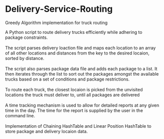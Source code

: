 # Delivery-Service-Routing
Greedy Algorithm implementation for truck routing

A Python script to route delivery trucks efficiently while adhering to package constraints.
<br>
<br>
The script parses delivery loaction file and maps each location to an array of all other locations and distances from the key to the desired locaion, sorted by distance.
<br>
<br>
The script also parses package data file and adds each package to a list. It then iterates through the list to sort out the packages amongst the available trucks based on a set of conditions and package restrictions.
<br>
<br>
To route each truck, the closest locaion is picked from the unvisited locations the truck must deliver to, until all packages are delivered
<br>
<br>
A time tracking mechanism is used to allow for detailed reports at any given time in the day. The time for the report is supplied by the user in the command line.
<br>
<br>
Implementation of Chaining HashTable and Linear Position HashTable to store package and delivery locaion data.
